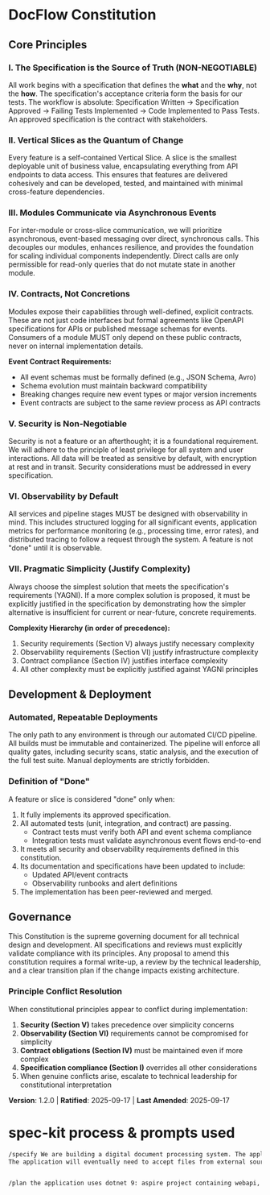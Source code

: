 # DocFlow Constitution

## Core Principles

### I. The Specification is the Source of Truth (NON-NEGOTIABLE)
All work begins with a specification that defines the **what** and the **why**, not the **how**. The specification's acceptance criteria form the basis for our tests. The workflow is absolute: Specification Written → Specification Approved → Failing Tests Implemented → Code Implemented to Pass Tests. An approved specification is the contract with stakeholders.

### II. Vertical Slices as the Quantum of Change
Every feature is a self-contained Vertical Slice. A slice is the smallest deployable unit of business value, encapsulating everything from API endpoints to data access. This ensures that features are delivered cohesively and can be developed, tested, and maintained with minimal cross-feature dependencies.

### III. Modules Communicate via Asynchronous Events
For inter-module or cross-slice communication, we will prioritize asynchronous, event-based messaging over direct, synchronous calls. This decouples our modules, enhances resilience, and provides the foundation for scaling individual components independently. Direct calls are only permissible for read-only queries that do not mutate state in another module.

### IV. Contracts, Not Concretions
Modules expose their capabilities through well-defined, explicit contracts. These are not just code interfaces but formal agreements like OpenAPI specifications for APIs or published message schemas for events. Consumers of a module MUST only depend on these public contracts, never on internal implementation details.

**Event Contract Requirements:**
- All event schemas must be formally defined (e.g., JSON Schema, Avro)
- Schema evolution must maintain backward compatibility
- Breaking changes require new event types or major version increments
- Event contracts are subject to the same review process as API contracts

### V. Security is Non-Negotiable
Security is not a feature or an afterthought; it is a foundational requirement. We will adhere to the principle of least privilege for all system and user interactions. All data will be treated as sensitive by default, with encryption at rest and in transit. Security considerations must be addressed in every specification.

### VI. Observability by Default
All services and pipeline stages MUST be designed with observability in mind. This includes structured logging for all significant events, application metrics for performance monitoring (e.g., processing time, error rates), and distributed tracing to follow a request through the system. A feature is not "done" until it is observable.

### VII. Pragmatic Simplicity (Justify Complexity)
Always choose the simplest solution that meets the specification's requirements (YAGNI). If a more complex solution is proposed, it must be explicitly justified in the specification by demonstrating how the simpler alternative is insufficient for current or near-future, concrete requirements.

**Complexity Hierarchy (in order of precedence):**
1. Security requirements (Section V) always justify necessary complexity
2. Observability requirements (Section VI) justify infrastructure complexity
3. Contract compliance (Section IV) justifies interface complexity
4. All other complexity must be explicitly justified against YAGNI principles

## Development & Deployment

### Automated, Repeatable Deployments
The only path to any environment is through our automated CI/CD pipeline. All builds must be immutable and containerized. The pipeline will enforce all quality gates, including security scans, static analysis, and the execution of the full test suite. Manual deployments are strictly forbidden.

### Definition of "Done"
A feature or slice is considered "done" only when:
1.  It fully implements its approved specification.
2.  All automated tests (unit, integration, and contract) are passing.
    - Contract tests must verify both API and event schema compliance
    - Integration tests must validate asynchronous event flows end-to-end
3.  It meets all security and observability requirements defined in this constitution.
4.  Its documentation and specifications have been updated to include:
    - Updated API/event contracts
    - Observability runbooks and alert definitions
5.  The implementation has been peer-reviewed and merged.

## Governance

This Constitution is the supreme governing document for all technical design and development. All specifications and reviews must explicitly validate compliance with its principles. Any proposal to amend this constitution requires a formal write-up, a review by the technical leadership, and a clear transition plan if the change impacts existing architecture.

### Principle Conflict Resolution
When constitutional principles appear to conflict during implementation:
1. **Security (Section V)** takes precedence over simplicity concerns
2. **Observability (Section VI)** requirements cannot be compromised for simplicity
3. **Contract obligations (Section IV)** must be maintained even if more complex
4. **Specification compliance (Section I)** overrides all other considerations
5. When genuine conflicts arise, escalate to technical leadership for constitutional interpretation

**Version**: 1.2.0 | **Ratified**: 2025-09-17 | **Last Amended**: 2025-09-17

# spec-kit process & prompts used

```bash
/specify We are building a digital document processing system. The application will consist of an API, Database and a user portal (SPA). All of the business logic will be handled by the API. The SPA will surface the following to the system users: User management,Upload Files,Manage Files,View/Share Files.
The application will eventually need to accept files from external sources to allow flexibility. Users could potentially email a document to our system or securely upload via FTP. Once a file is obtained by the document processing system it will be processed. There will be a default processing pipeline to begin with. It will be mult-stage and some stages will be long running. Some multi-stage pipelines may require user interaction in the middle of the otherwise automated processing pipeline.
```

```bash

/plan the application uses dotnet 9: aspire project containing webapi, blazor, postgres. Microsoft Entra ID is used for user identity and access management. xUnit is used for testing.
```